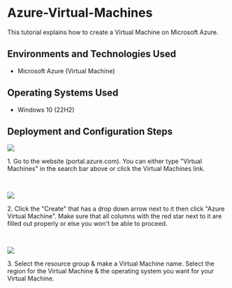 # Azure-Virtual-Machines
<p align="center">

</p>

This tutorial explains how to create a Virtual Machine on Microsoft Azure.<br />




<h2>Environments and Technologies Used</h2>

- Microsoft Azure (Virtual Machine)


<h2>Operating Systems Used </h2>

- Windows 10 (22H2)



<h2>Deployment and Configuration Steps</h2>

<p>
<img src="https://i.imgur.com/BaaoidL.png"/>
</p>
<p>
1. Go to the website (portal.azure.com). You can either type "Virtual Machines" in the search bar above or click the Virtual Machines link.
  
</p>
<br />

<p>
<img src="https://i.imgur.com/NNSKZkl.png"/>
</p>
<p>
2. Click the "Create" that has a drop down arrow next to it then click "Azure Virtual Machine". Make sure that all columns with the red star next to it are filled out properly or else you won't be able to proceed.
</p>
<br />

<p>
<img src="https://i.imgur.com/tEt3ywm.png"/>
</p>
<p>
3. Select the resource group & make a Virtual Machine name. Select the region for the Virtual Machine & the operating system you want for your Virtual Machine.
</p>
<br />

